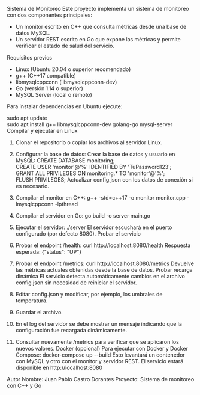 Sistema de Monitoreo
Este proyecto implementa un sistema de monitoreo con dos componentes principales:

- Un monitor escrito en C++ que consulta métricas desde una base de datos MySQL.
- Un servidor REST escrito en Go que expone las métricas y permite verificar el estado de salud del servicio.

Requisitos previos

- Linux (Ubuntu 20.04 o superior recomendado)
- g++ (C++17 compatible)
- libmysqlcppconn (libmysqlcppconn-dev)
- Go (versión 1.14 o superior)
- MySQL Server (local o remoto)

Para instalar dependencias en Ubuntu ejecute:

sudo apt update  
sudo apt install g++ libmysqlcppconn-dev golang-go mysql-server
Compilar y ejecutar en Linux

1. Clonar el repositorio o copiar los archivos al servidor Linux.
2. Configurar la base de datos:
   Crear la base de datos y usuario en MySQL:
   CREATE DATABASE monitoring;  
   CREATE USER 'monitor'@'%' IDENTIFIED BY 'TuPassword123';  
   GRANT ALL PRIVILEGES ON monitoring.* TO 'monitor'@'%';  
   FLUSH PRIVILEGES;
   Actualizar config.json con los datos de conexión si es necesario.

3. Compilar el monitor en C++:
   g++ -std=c++17 -o monitor monitor.cpp -lmysqlcppconn -lpthread

4. Compilar el servidor en Go:
   go build -o server main.go

5. Ejecutar el servidor:
   ./server
   El servidor escuchará en el puerto configurado (por defecto 8080).
Probar el servicio

1. Probar el endpoint /health:
   curl http://localhost:8080/health
   Respuesta esperada:
   {"status": "UP"}

2. Probar el endpoint /metrics:
   curl http://localhost:8080/metrics
   Devuelve las métricas actuales obtenidas desde la base de datos.
Probar recarga dinámica
El servicio detecta automáticamente cambios en el archivo config.json sin necesidad de reiniciar el servidor.

1. Editar config.json y modificar, por ejemplo, los umbrales de temperatura.
2. Guardar el archivo.
3. En el log del servidor se debe mostrar un mensaje indicando que la configuración fue recargada dinámicamente.
4. Consultar nuevamente /metrics para verificar que se aplicaron los nuevos valores.
Docker (opcional)
Para ejecutar con Docker y Docker Compose:
docker-compose up --build
Esto levantará un contenedor con MySQL y otro con el monitor y servidor REST.
El servicio estará disponible en http://localhost:8080


Autor
Nombre: Juan Pablo Castro Dorantes
Proyecto: Sistema de monitoreo con C++ y Go

